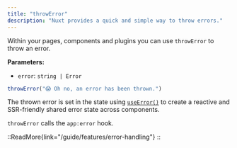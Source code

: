 ```yaml
---
title: "throwError"
description: "Nuxt provides a quick and simple way to throw errors."
---
```


Within your pages, components and plugins you can use `throwError` to throw an error.

**Parameters:**

- `error`: `string | Error`

```js
throwError("😱 Oh no, an error has been thrown.")
```

The thrown error is set in the state using [`useError()`](/api/composables/use-error) to create a reactive and SSR-friendly shared error state across components.

`throwError` calls the `app:error` hook.

::ReadMore{link="/guide/features/error-handling"}
::
